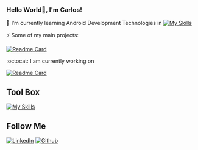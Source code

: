 ### Hello World👋, I'm Carlos!


🌱 I’m currently learning Android Development Technologies in
  [![My Skills](https://skillicons.dev/icons?i=kotlin,androidstudio&theme=light)](https://skillicons.dev)

⚡ Some of my main projects: 

[![Readme Card](https://github-readme-stats.vercel.app/api/pin/?username=disaster-drone&repo=disaster-drone-website)](https://github.com/disaster-drone/disaster-drone-website)

:octocat: I am currently working on

[![Readme Card](https://github-readme-stats.vercel.app/api/pin/?username=SanCarlos25&repo=MemoryGame)](https://github.com/SanCarlos25/MemoryGame)




## Tool Box

[![My Skills](https://skillicons.dev/icons?i=js,html,css,react,androidstudio,java,kotlin,git)](https://skillicons.dev)


## Follow Me 

[![LinkedIn](https://skillicons.dev/icons?i=linkedin)](https://www.linkedin.com/in/carlos-sanchez-56645a196/)
[![Github](https://skillicons.dev/icons?i=github)](https://www.github.com/sancarlos25)
<!--
**SanCarlos25/SanCarlos25** is a ✨ _special_ ✨ repository because its `README.md` (this file) appears on your GitHub profile.

Here are some ideas to get you started:

- 🔭 I’m currently working on ...
- 🌱 I’m currently learning ...
- 👯 I’m looking to collaborate on ...
- 🤔 I’m looking for help with ...
- 💬 Ask me about ...
- 📫 How to reach me: ...
- 😄 Pronouns: ...
- ⚡ Fun fact: ...
-->
